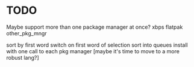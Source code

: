 
# TODO

Maybe support more than one package manager at once?
xbps <pkg> <version>
flatpak <pkg> <version>
other_pkg_mngr <pkg> <version>

sort by first word
switch on first word of selection
sort into queues
install with one call to each pkg manager
[maybe it's time to move to a more robust lang?]

